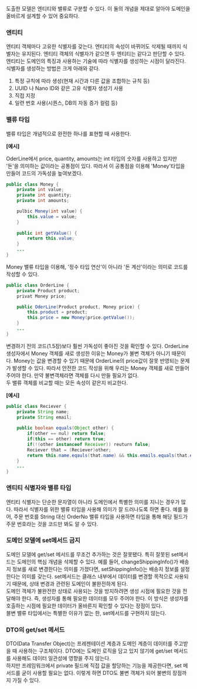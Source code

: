   
  

도출한 모델은 엔티티와 밸류로 구분할 수 있다. 이 둘의 개념을 제대로 알아야 도메인을 올바르게 설계할 수 있어 중요하다.  

### 엔티티  
엔티티 객체마다 고유한 식별자를 갖는다. 엔티티의 속성이 바뀌어도 삭제될 때까지 식별자는 유지된다. 엔티티 객체의 식별자가 같으면 두 엔티티는 같다고 판단할 수 있다.  
엔티티는 도메인의 특징과 사용하는 기술에 따라 식별자를 생성하는 시점이 달라진다. 식별자를 생성하는 방법은 크게 아래와 같다.  
1. 특정 규칙에 따라 생성(현재 시간과 다른 값을 조합하는 규칙 등)  
2. UUID 나 Nano ID와 같은 고유 식별자 생성기 사용  
3. 직접 지정  
4. 일련 번호 사용(시퀀스, DB의 자동 증가 컬럼 등)  
  
  
  
### 밸류 타입  
밸류 타입은 개념적으로 완전한 하나를 표현할 때 사용한다.  
  
  
**[예시]**  
  
OderLine에서 price, quantity, amounts는 int 타입의 숫자를 사용하고 있지만 '돈'을 의미하는 값이라는 공통점이 있다. 따라서 이 공통점을 이용해 'Money'타입을 만들어 코드의 가독성을 높여보겠다.  
```java
public class Money {
    private int value;  
    private int quantity;
    private int amounts;

    pulbic Money(int value) {
        this.value = value;
    }  
      
    public int getValue() {
        return this.value;
    }
    ...
}
```  
Money 밸류 타입을 이용해, '정수 타입 연산'이 아니라 '돈 계산'이라는 의미로 코드를 작성할 수 있다.  
```java
public class OrderLine {
    private Product product;
    privat Money price;

    public OderLine(Product product, Money price) {
        this.product = product;
        this.price = new Money(price.getValue());
    }
    ...
}
```  
변경하기 전의 코드(1.5장)보다 훨씬 가독성이 좋아진 것을 확인할 수 있다. OrderLine 생성자에서 Money 객체를 새로 생성한 이유는 Money가 불변 객체가 아니기 때문이다. Money는 값을 변경할 수 있기 때문에 OrderLine의 price값이 잘못 반영되는 문제가 발생할 수 있다. 따라서 안전한 코드 작성을 위해 우리는 Money 객체를 새로 만들어 주어야 한다. 만약 불변객체라면 객체를 다시 만들 필요가 없다.  
두 밸류 객체를 비교할 때는 모든 속성이 같은지 비교한다.  
  
**[예시]**
  
```java
public class Reciever {
    private String name;
    private String email;
    
    public boolean equals(Object other) {
        if(other == nul) return false;
        if(this == other) return true;
        if(!(other instanceof Receiver)) reuturn false;
        Reciever that = (Reciever)other;
        return this.name.eqauls(that.name) && this.emails.equals(that.email)
    }
    ...
}
```  
  
  
### 엔티티 식별자와 밸류 타입  
엔티티 식별자는 단순한 문자열이 아니라 도메인에서 특별한 의미를 지니는 경우가 많다. 따라서 식별자를 위한 밸류 타입을 사용해 의미가 잘 드러나도록 하면 좋다. 예를 들어, 주문 번호를 String 대신 OrderNo 밸류 타입을 사용하면 타입을 통해 해당 필드가 주문 번호라는 것을 코드만 봐도 알 수 있다.  
  
  

### 도메인 모델에 set메서드 금지  
도메인 모델에 get/set 메서드를 무조건 추가하는 것은 잘못됐다. 특히 잘못된 set메서드는 도메인의 핵심 개념을 삭제할 수 있다. 예를 들어, changeShippingInfo()가 배송지 정보를 새로 변경한다는 의미를 가졌다면, setShippingInfo()는 배송지 정보를 설정한다는 의미를 갖는다. set메서드는 클래스 내부에서 데이터를 변경할 목적으로 사용되기 때문에, 상태 변경과 관련된 도메인이 불완전하게 된다.  
도메인 객체가 불완전한 상태로 사용되는 것을 방지하려면 생성 시점에 필요한 것을 전달해야 한다. 즉, 생성자를 통해 필요한 데이터를 모두 주어야 한다. 이 방식은 생성자를 호출하는 시점에 필요한 데이터가 올바른지 확인할 수 있다는 장점이 있다.  
블변 밸류 타입에서는 특별한 이유가 없는 한, set메서드를 구현하지 않는다.  
  
  
### DTO의 get/set 메서드  
DTO(Data Transfer Object)는 프레젠테이션 계층과 도메인 계층이 데이터를 주고받을 때 사용하는 구조체이다. DTO에는 도메인 로직을 담고 있지 않기에 get/set 메서드를 사용해도 데이터 일관성에 영향을 주지 않는다.  
하지만 프레임워크에서 private 필드에 직접 값을 할당하는 기능을 제공한다면, set 메서드를 굳이 사용할 필요는 없다. 이렇게 하면 DTO도 불변 객체가 되어 불변의 장점까지 가질 수 있다.